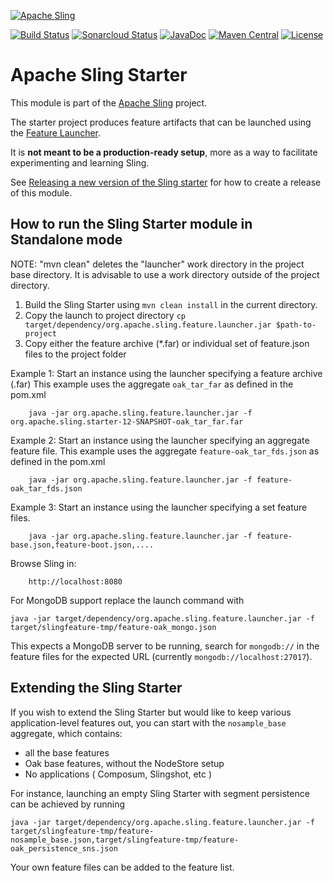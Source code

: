 [![Apache Sling](https://sling.apache.org/res/logos/sling.png)](https://sling.apache.org)

&#32;[![Build Status](https://ci-builds.apache.org/job/Sling/job/modules/job/sling-org-apache-sling-starter/job/master/badge/icon)](https://ci-builds.apache.org/job/Sling/job/modules/job/sling-org-apache-sling-starter/job/master/)&#32;[![Sonarcloud Status](https://sonarcloud.io/api/project_badges/measure?project=apache_sling-org-apache-sling-starter&metric=alert_status)](https://sonarcloud.io/dashboard?id=apache_sling-org-apache-sling-starter)&#32;[![JavaDoc](https://www.javadoc.io/badge/org.apache.sling/org.apache.sling.starter.svg)](https://www.javadoc.io/doc/org.apache.sling/org-apache-sling-starter)&#32;[![Maven Central](https://maven-badges.herokuapp.com/maven-central/org.apache.sling/org.apache.sling.starter/badge.svg)](https://search.maven.org/#search%7Cga%7C1%7Cg%3A%22org.apache.sling%22%20a%3A%22org.apache.sling.starter%22) [![License](https://img.shields.io/badge/License-Apache%202.0-blue.svg)](https://www.apache.org/licenses/LICENSE-2.0)

# Apache Sling Starter

This module is part of the [Apache Sling](https://sling.apache.org) project.

The starter project produces feature artifacts that can be launched using the
[Feature Launcher](https://github.com/apache/sling-org-apache-sling-feature-launcher).

It is **not meant to be a production-ready setup**, more as a way to facilitate experimenting and learning Sling. 

See [Releasing a new version of the Sling starter](https://cwiki.apache.org/confluence/display/SLING/Releasing+a+new+version+of+the+Sling+Starter) for how to create a release of this module.

## How to run the Sling Starter module in Standalone mode


  NOTE: "mvn clean" deletes the "launcher" work directory in the project base
        directory. It is advisable to use a work directory outside of the
        project directory.

1) Build the Sling Starter using `mvn clean install` in the current directory.
2) Copy the launch to project directory `cp target/dependency/org.apache.sling.feature.launcher.jar $path-to-project`
3) Copy either the feature archive (*.far) or individual set of feature.json files to the project folder 


Example 1: Start an instance using the launcher specifying a feature archive (.far)
This example uses the aggregate `oak_tar_far` as defined in the pom.xml

        java -jar org.apache.sling.feature.launcher.jar -f org.apache.sling.starter-12-SNAPSHOT-oak_tar_far.far 
	 
Example 2: Start an instance using the launcher specifying an aggregate feature file. 
This example uses the aggregate `feature-oak_tar_fds.json` as defined in the pom.xml

        java -jar org.apache.sling.feature.launcher.jar -f feature-oak_tar_fds.json

Example 3: Start an instance using the launcher specifying a set feature files.
 
        java -jar org.apache.sling.feature.launcher.jar -f feature-base.json,feature-boot.json,....

Browse Sling in:

        http://localhost:8080

For MongoDB support replace the launch command with

    java -jar target/dependency/org.apache.sling.feature.launcher.jar -f target/slingfeature-tmp/feature-oak_mongo.json

This expects a MongoDB server to be running, search for `mongodb://` in the feature files for the expected URL
(currently `mongodb://localhost:27017`).

## Extending the Sling Starter

If you wish to extend the Sling Starter but would like to keep various application-level features out, you can
start with the `nosample_base` aggregate, which contains:

- all the base features
- Oak base features, without the NodeStore setup
- No applications ( Composum, Slingshot, etc )

For instance, launching an empty Sling Starter with segment persistence can be achieved by running

    java -jar target/dependency/org.apache.sling.feature.launcher.jar -f target/slingfeature-tmp/feature-nosample_base.json,target/slingfeature-tmp/feature-oak_persistence_sns.json
    
Your own feature files can be added to the feature list.
